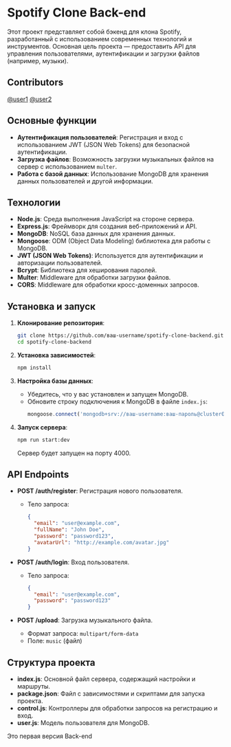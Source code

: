 # Spotify Clone Back-end

Этот проект представляет собой бэкенд для клона Spotify, разработанный с использованием современных технологий и инструментов. Основная цель проекта — предоставить API для управления пользователями, аутентификации и загрузки файлов (например, музыки).
## Contributors

[@user1](https://github.com/DKhorov)
[@user2](https://github.com/wiwokand)  



## Основные функции

- **Аутентификация пользователей**: Регистрация и вход с использованием JWT (JSON Web Tokens) для безопасной аутентификации.
- **Загрузка файлов**: Возможность загрузки музыкальных файлов на сервер с использованием `multer`.
- **Работа с базой данных**: Использование MongoDB для хранения данных пользователей и другой информации.

## Технологии

- **Node.js**: Среда выполнения JavaScript на стороне сервера.
- **Express.js**: Фреймворк для создания веб-приложений и API.
- **MongoDB**: NoSQL база данных для хранения данных.
- **Mongoose**: ODM (Object Data Modeling) библиотека для работы с MongoDB.
- **JWT (JSON Web Tokens)**: Используется для аутентификации и авторизации пользователей.
- **Bcrypt**: Библиотека для хеширования паролей.
- **Multer**: Middleware для обработки загрузки файлов.
- **CORS**: Middleware для обработки кросс-доменных запросов.

## Установка и запуск

1. **Клонирование репозитория**:
   ```bash
   git clone https://github.com/ваш-username/spotify-clone-backend.git
   cd spotify-clone-backend
   ```

2. **Установка зависимостей**:
   ```bash
   npm install
   ```

3. **Настройка базы данных**:
   - Убедитесь, что у вас установлен и запущен MongoDB.
   - Обновите строку подключения к MongoDB в файле `index.js`:
     ```javascript
     mongoose.connect('mongodb+srv://ваш-username:ваш-пароль@cluster0.rmyvs.mongodb.net/ваша-база-данных?retryWrites=true&w=majority&appName=Cluster0');
     ```

4. **Запуск сервера**:
   ```bash
   npm run start:dev
   ```
   Сервер будет запущен на порту 4000.

## API Endpoints

- **POST /auth/register**: Регистрация нового пользователя.
  - Тело запроса:
    ```json
    {
      "email": "user@example.com",
      "fullName": "John Doe",
      "password": "password123",
      "avatarUrl": "http://example.com/avatar.jpg"
    }
    ```

- **POST /auth/login**: Вход пользователя.
  - Тело запроса:
    ```json
    {
      "email": "user@example.com",
      "password": "password123"
    }
    ```

- **POST /upload**: Загрузка музыкального файла.
  - Формат запроса: `multipart/form-data`
  - Поле: `music` (файл)

## Структура проекта

- **index.js**: Основной файл сервера, содержащий настройки и маршруты.
- **package.json**: Файл с зависимостями и скриптами для запуска проекта.
- **control.js**: Контроллеры для обработки запросов на регистрацию и вход.
- **user.js**: Модель пользователя для MongoDB.



Это первая версия Back-end 
